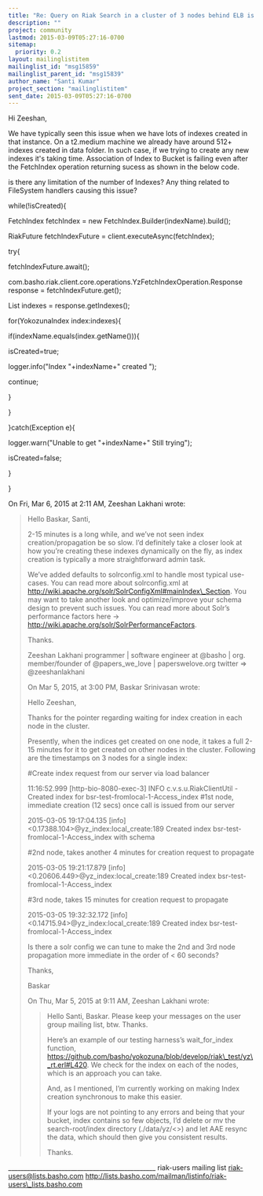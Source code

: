 ```yaml
---
title: "Re: Query on Riak Search in a cluster of 3 nodes behind ELB is giving	different result everytime"
description: ""
project: community
lastmod: 2015-03-09T05:27:16-0700
sitemap:
  priority: 0.2
layout: mailinglistitem
mailinglist_id: "msg15859"
mailinglist_parent_id: "msg15839"
author_name: "Santi Kumar"
project_section: "mailinglistitem"
sent_date: 2015-03-09T05:27:16-0700
---
```



Hi Zeeshan,

We have typically seen this issue when we have lots of indexes created in
that instance. On a t2.medium machine we already have around 512+ indexes
created in data folder. In such case, if we trying to create any new
indexes it's taking time. Association of Index to Bucket is failing even
after the FetchIndex operation returning sucess as shown in the below code.

is there any limitation of the number of Indexes? Any thing related to
FileSystem handlers causing this issue?

while(!isCreated){

 FetchIndex fetchIndex = new FetchIndex.Builder(indexName).build();

 
RiakFuture fetchIndexFuture = client.executeAsync(fetchIndex);

 try{

 fetchIndexFuture.await();

 com.basho.riak.client.core.operations.YzFetchIndexOperation.Response
response = fetchIndexFuture.get();

 List indexes = response.getIndexes();

 for(YokozunaIndex index:indexes){

 if(indexName.equals(index.getName())){

 isCreated=true;

 logger.info("Index "+indexName+" created ");

 continue;

 }

 }

 }catch(Exception e){

 logger.warn("Unable to get "+indexName+" Still trying");

 isCreated=false;

 }

 }

On Fri, Mar 6, 2015 at 2:11 AM, Zeeshan Lakhani  wrote:

> Hello Baskar, Santi,
>
> 2-15 minutes is a long while, and we’ve not seen index
> creation/propagation be so slow. I’d definitely take a closer look at how
> you’re creating these indexes dynamically on the fly, as index creation is
> typically a more straightforward admin task.
>
> We’ve added defaults to solrconfig.xml to handle most typical use-cases.
> You can read more about solrconfig.xml at
> http://wiki.apache.org/solr/SolrConfigXml#mainIndex\_Section. You may want
> to take another look and optimize/improve your schema design to prevent
> such issues. You can read more about Solr’s performance factors here ->
> http://wiki.apache.org/solr/SolrPerformanceFactors.
>
> Thanks.
>
>
> Zeeshan Lakhani
> programmer |
> software engineer at @basho |
> org. member/founder of @papers\_we\_love | paperswelove.org
> twitter => @zeeshanlakhani
>
> On Mar 5, 2015, at 3:00 PM, Baskar Srinivasan  wrote:
>
> Hello Zeeshan,
>
> Thanks for the pointer regarding waiting for index creation in each node
> in the cluster.
>
> Presently, when the indices get created on one node, it takes a full 2-15
> minutes for it to get created on other nodes in the cluster. Following are
> the timestamps on 3 nodes for a single index:
>
> #Create index request from our server via load balancer
>
> 11:16:52.999 [http-bio-8080-exec-3] INFO c.v.s.u.RiakClientUtil - Created
> index for bsr-test-fromlocal-1-Access\_index
> #1st node, immediate creation (12 secs) once call is issued from our server
>
> 2015-03-05 19:17:04.135 [info] <0.17388.104>@yz\_index:local\_create:189
> Created index bsr-test-fromlocal-1-Access\_index with schema
>
> #2nd node, takes another 4 minutes for creation request to propagate
>
> 2015-03-05 19:21:17.879 [info] <0.20606.449>@yz\_index:local\_create:189
> Created index bsr-test-fromlocal-1-Access\_index
>
> #3rd node, takes 15 minutes for creation request to propagate
>
> 2015-03-05 19:32:32.172 [info] <0.14715.94>@yz\_index:local\_create:189
> Created index bsr-test-fromlocal-1-Access\_index
>
> Is there a solr config we can tune to make the 2nd and 3rd node
> propagation more immediate in the order of < 60 seconds?
>
> Thanks,
>
> Baskar
>
> On Thu, Mar 5, 2015 at 9:11 AM, Zeeshan Lakhani 
> wrote:
>
>> Hello Santi, Baskar. Please keep your messages on the user group mailing
>> list, btw. Thanks.
>>
>> Here’s an example of our testing harness’s wait\_for\_index function,
>> https://github.com/basho/yokozuna/blob/develop/riak\_test/yz\_rt.erl#L420.
>> We check for the index on each of the nodes, which is an approach you can
>> take.
>>
>> And, as I mentioned, I’m currently working on making Index creation
>> synchronous to make this easier.
>>
>> If your logs are not pointing to any errors and being that your bucket,
>> index contains so few objects, I’d delete or mv the search-root/index
>> directory (./data/yz/<>) and let AAE resync the data, which
>> should then give you consistent results.
>>
>> Thanks.
>>
>
>
>
\_\_\_\_\_\_\_\_\_\_\_\_\_\_\_\_\_\_\_\_\_\_\_\_\_\_\_\_\_\_\_\_\_\_\_\_\_\_\_\_\_\_\_\_\_\_\_
riak-users mailing list
riak-users@lists.basho.com
http://lists.basho.com/mailman/listinfo/riak-users\_lists.basho.com


